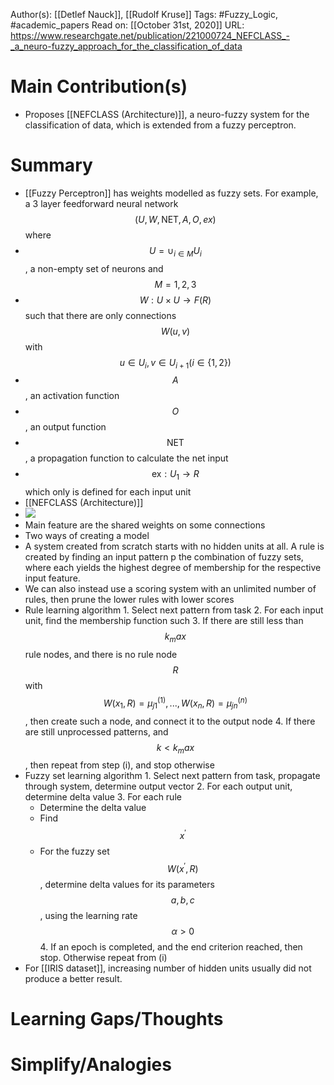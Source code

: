 Author(s): [[Detlef Nauck]], [[Rudolf Kruse]]
Tags: #Fuzzy_Logic, #academic_papers
Read on: [[October 31st, 2020]]
URL: https://www.researchgate.net/publication/221000724_NEFCLASS_-_a_neuro-fuzzy_approach_for_the_classification_of_data
# Main Contribution(s)
- Proposes [[NEFCLASS (Architecture)]], a neuro-fuzzy system for the classification of data, which is extended from a fuzzy perceptron. 
# Summary
- [[Fuzzy Perceptron]] has weights modelled as fuzzy sets. For example, a 3 layer feedforward neural network $$(U, W, \text{NET}, A, O, ex)$$ where
- $$U = \cup_{i\in M} U_i$$, a non-empty set of neurons and $$M = {1,2,3}$$
- $$W : U \times U \rightarrow F(R)$$ such that there are only connections $$W(u,v)$$ with $$u \in U_i, v \in U_{i+1} (i \in \{1,2\})$$
- $$A$$, an activation function
- $$O$$, an output function
- $$\text{NET}$$, a propagation function to calculate the net input
- $$\text{ex}: U_1 \rightarrow R$$ which only is defined for each input unit
- [[NEFCLASS (Architecture)]]
- ![](https://firebasestorage.googleapis.com/v0/b/firescript-577a2.appspot.com/o/imgs%2Fapp%2FPaperReadings%2FnsvjTC8nf7.png?alt=media&token=7e6882a9-b1c7-407e-a63e-8eefdabf77c4)
- Main feature are the shared weights on some connections
- Two ways of creating a model
- A system created from scratch starts with no hidden units at all. A rule is created by finding an input pattern p the combination of fuzzy sets, where each yields the highest degree of membership for the respective input feature.
- We can also instead use a scoring system with an unlimited number of rules, then prune the lower rules with lower scores
- Rule learning algorithm
            1. Select next pattern from task
            2. For each input unit, find the membership function such 
            3. If there are still less than $$k_max$$ rule nodes, and there is no rule node $$R$$ with $$W(x_1, R) = \mu_{j1}^{(1)},..., W(x_n, R) = \mu_{jn}^{(n)}$$, then create such a node, and connect it to the output node
            4. If there are still unprocessed patterns, and $$k < k_max$$, then repeat from step (i), and stop otherwise
- Fuzzy set learning algorithm
            1. Select next pattern from task, propagate through system, determine output vector
            2. For each output unit, determine delta value 
            3. For each rule
    - Determine the delta value
    - Find $$x^{\prime}$$
    - For the fuzzy set $$W(x^{\prime}, R)$$, determine delta values for its parameters $$a,b,c$$, using the learning rate $$\alpha >0$$
            4. If an epoch is completed, and the end criterion reached, then stop. Otherwise repeat from (i)
- For [[IRIS dataset]], increasing number of hidden units usually did not produce a better result.
# Learning Gaps/Thoughts
# Simplify/Analogies
